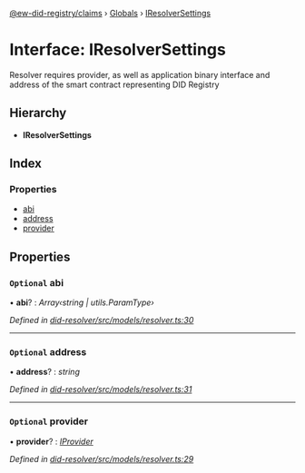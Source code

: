 [@ew-did-registry/claims](../README.md) › [Globals](../globals.md) › [IResolverSettings](iresolversettings.md)

# Interface: IResolverSettings

Resolver requires provider, as well as application binary interface and
address of the smart contract representing DID Registry

## Hierarchy

* **IResolverSettings**

## Index

### Properties

* [abi](iresolversettings.md#optional-abi)
* [address](iresolversettings.md#optional-address)
* [provider](iresolversettings.md#optional-provider)

## Properties

### `Optional` abi

• **abi**? : *Array‹string | utils.ParamType›*

*Defined in [did-resolver/src/models/resolver.ts:30](https://github.com/energywebfoundation/ew-did-registry/blob/b1d68b0/packages/did-resolver/src/models/resolver.ts#L30)*

___

### `Optional` address

• **address**? : *string*

*Defined in [did-resolver/src/models/resolver.ts:31](https://github.com/energywebfoundation/ew-did-registry/blob/b1d68b0/packages/did-resolver/src/models/resolver.ts#L31)*

___

### `Optional` provider

• **provider**? : *[IProvider](iprovider.md)*

*Defined in [did-resolver/src/models/resolver.ts:29](https://github.com/energywebfoundation/ew-did-registry/blob/b1d68b0/packages/did-resolver/src/models/resolver.ts#L29)*
